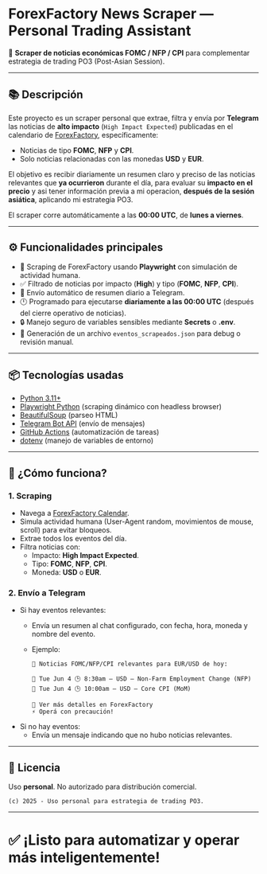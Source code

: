 
# ForexFactory News Scraper — Personal Trading Assistant

📰 **Scraper de noticias económicas FOMC / NFP / CPI** para complementar estrategia de trading PO3 (Post-Asian Session).

---

## 📚 Descripción

Este proyecto es un scraper personal que extrae, filtra y envía por **Telegram** las noticias de **alto impacto** (`High Impact Expected`) publicadas en el calendario de [ForexFactory](https://www.forexfactory.com/calendar), específicamente:

- Noticias de tipo **FOMC**, **NFP** y **CPI**.
- Solo noticias relacionadas con las monedas **USD** y **EUR**.
  
El objetivo es recibir diariamente un resumen claro y preciso de las noticias relevantes que **ya ocurrieron** durante el día, para evaluar su **impacto en el precio** y asi tener información previa a mi operacion, **después de la sesión asiática**, aplicando mi estrategia PO3.

El scraper corre automáticamente a las **00:00 UTC**, de **lunes a viernes**.

---

## ⚙️ Funcionalidades principales

- 🚀 Scraping de ForexFactory usando **Playwright** con simulación de actividad humana.
- ✅ Filtrado de noticias por impacto (**High**) y tipo (**FOMC**, **NFP**, **CPI**).
- 💬 Envío automático de resumen diario a Telegram.
- 🕛 Programado para ejecutarse **diariamente a las 00:00 UTC** (después del cierre operativo de noticias).
- 🔒 Manejo seguro de variables sensibles mediante **Secrets** o **.env**.
- 📂 Generación de un archivo `eventos_scrapeados.json` para debug o revisión manual.

---

## 📦 Tecnologías usadas

- [Python 3.11+](https://www.python.org/)
- [Playwright Python](https://playwright.dev/python/) (scraping dinámico con headless browser)
- [BeautifulSoup](https://www.crummy.com/software/BeautifulSoup/bs4/doc/) (parseo HTML)
- [Telegram Bot API](https://core.telegram.org/bots/api) (envío de mensajes)
- [GitHub Actions](https://docs.github.com/en/actions) (automatización de tareas)
- [dotenv](https://pypi.org/project/python-dotenv/) (manejo de variables de entorno)

---

## 🚀 ¿Cómo funciona?

### 1. Scraping

- Navega a [ForexFactory Calendar](https://www.forexfactory.com/calendar).
- Simula actividad humana (User-Agent random, movimientos de mouse, scroll) para evitar bloqueos.
- Extrae todos los eventos del día.
- Filtra noticias con:
  - Impacto: **High Impact Expected**.
  - Tipo: **FOMC**, **NFP**, **CPI**.
  - Moneda: **USD** o **EUR**.

### 2. Envío a Telegram

- Si hay eventos relevantes:
  - Envía un resumen al chat configurado, con fecha, hora, moneda y nombre del evento.
  - Ejemplo:
  
    ```
    📰 Noticias FOMC/NFP/CPI relevantes para EUR/USD de hoy:

    📅 Tue Jun 4 🕒 8:30am — USD — Non-Farm Employment Change (NFP)
    📅 Tue Jun 4 🕒 10:00am — USD — Core CPI (MoM)

    🔗 Ver más detalles en ForexFactory
    ⚡ Operá con precaución!
    ```
- Si no hay eventos:
  - Envía un mensaje indicando que no hubo noticias relevantes.

---


## 📝 Licencia

Uso **personal**. No autorizado para distribución comercial.

```
(c) 2025 - Uso personal para estrategia de trading PO3.
```

---

# ✅ ¡Listo para automatizar y operar más inteligentemente!
